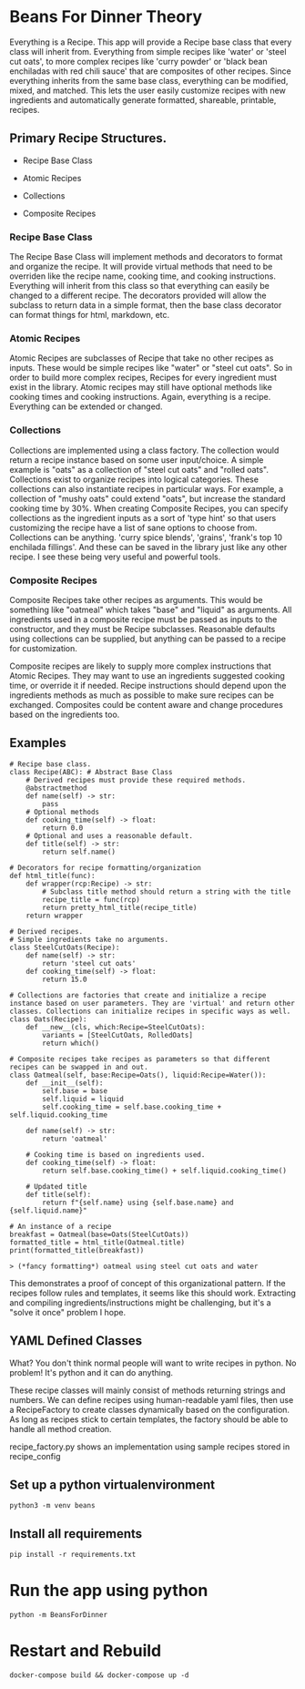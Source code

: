 # Beans For Dinner Theory

Everything is a Recipe. This app will provide a Recipe base class that every class will inherit from. Everything from simple recipes like 'water' or 'steel cut oats', to more complex recipes like 'curry powder' or 'black bean enchiladas with red chili sauce' that are composites of other recipes. Since everything inherits from the same base class, everything can be modified, mixed, and matched. This lets the user easily customize recipes with new ingredients and automatically generate formatted, shareable, printable, recipes.

## Primary Recipe Structures.

- Recipe Base Class

- Atomic Recipes

- Collections

- Composite Recipes

### Recipe Base Class

The Recipe Base Class will implement methods and decorators to format and organize the recipe. It will provide virtual methods that need to be overriden like the recipe name, cooking time, and cooking instructions. Everything will inherit from this class so that everything can easily be changed to a different recipe. The decorators provided will allow the subclass to return data in a simple format, then the base class decorator can format things for html, markdown, etc.

### Atomic Recipes

Atomic Recipes are subclasses of Recipe that take no other recipes as inputs. These would be simple recipes like "water" or "steel cut oats". So in order to build more complex recipes, Recipes for every ingredient must exist in the library. Atomic recipes may still have optional methods like cooking times and cooking instructions. Again, everything is a recipe. Everything can be extended or changed.

### Collections

Collections are implemented using a class factory. The collection would return a recipe instance based on some user input/choice. A simple example is "oats" as a collection of "steel cut oats" and "rolled oats". Collections exist to organize recipes into logical categories. These collections can also instantiate recipes in particular ways. For example, a collection of "mushy oats" could extend "oats", but increase the standard cooking time by 30%. When creating Composite Recipes, you can specify collections as the ingredient inputs as a sort of 'type hint' so that users customizing the recipe have a list of sane options to choose from. Collections can be anything. 'curry spice blends', 'grains', 'frank's top 10 enchilada fillings'. And these can be saved in the library just like any other recipe. I see these being very useful and powerful tools.

### Composite Recipes
Composite Recipes take other recipes as arguments. This would be something like "oatmeal" which takes "base" and "liquid" as arguments. All ingredients used in a composite recipe must be passed as inputs to the constructor, and they must be Recipe subclasses. Reasonable defaults using collections can be supplied, but anything can be passed to a recipe for customization.

Composite recipes are likely to supply more complex instructions that Atomic Recipes. They may want to use an ingredients suggested cooking time, or override it if needed. Recipe instructions should depend upon the ingredients methods as much as possible to make sure recipes can be exchanged. Composites could be content aware and change procedures based on the ingredients too.
  
## Examples

    # Recipe base class.
    class Recipe(ABC): # Abstract Base Class
        # Derived recipes must provide these required methods.
        @abstractmethod
        def name(self) -> str:
            pass
        # Optional methods
        def cooking_time(self) -> float:
            return 0.0
        # Optional and uses a reasonable default.
        def title(self) -> str:
            return self.name()

    # Decorators for recipe formatting/organization
    def html_title(func):
        def wrapper(rcp:Recipe) -> str:
            # Subclass title method should return a string with the title
            recipe_title = func(rcp)
            return pretty_html_title(recipe_title)
        return wrapper

    # Derived recipes.
    # Simple ingredients take no arguments.
    class SteelCutOats(Recipe):
        def name(self) -> str:
            return 'steel cut oats'
        def cooking_time(self) -> float:
            return 15.0

    # Collections are factories that create and initialize a recipe instance based on user parameters. They are 'virtual' and return other classes. Collections can initialize recipes in specific ways as well.
    class Oats(Recipe):
        def __new__(cls, which:Recipe=SteelCutOats):
            variants = [SteelCutOats, RolledOats]
            return which()

    # Composite recipes take recipes as parameters so that different recipes can be swapped in and out.
    class Oatmeal(self, base:Recipe=Oats(), liquid:Recipe=Water()):
        def __init__(self):
            self.base = base
            self.liquid = liquid
            self.cooking_time = self.base.cooking_time + self.liquid.cooking_time

        def name(self) -> str:
            return 'oatmeal'

        # Cooking time is based on ingredients used.
        def cooking_time(self) -> float:
            return self.base.cooking_time() + self.liquid.cooking_time()
        
        # Updated title
        def title(self):
            return f"{self.name} using {self.base.name} and {self.liquid.name}"

    # An instance of a recipe
    breakfast = Oatmeal(base=Oats(SteelCutOats))
    formatted_title = html_title(Oatmeal.title)
    print(formatted_title(breakfast))

    > (*fancy formatting*) oatmeal using steel cut oats and water


This demonstrates a proof of concept of this organizational pattern. If the recipes follow rules and templates, it seems like this should work. Extracting and compiling ingredients/instructions might be challenging, but it's a "solve it once" problem I hope.

## YAML Defined Classes
What? You don't think normal people will want to write recipes in python. No problem! It's python and it can do anything.

These recipe classes will mainly consist of methods returning strings and numbers. We can define recipes using human-readable yaml files, then use a RecipeFactory to create classes dynamically based on the configuration. As long as recipes stick to certain templates, the factory should be able to handle all method creation.

recipe_factory.py shows an implementation using sample recipes stored in recipe_config


## Set up a python virtualenvironment

    python3 -m venv beans

## Install all requirements

    pip install -r requirements.txt

# Run the app using python

    python -m BeansForDinner

# Restart and Rebuild

    docker-compose build && docker-compose up -d

